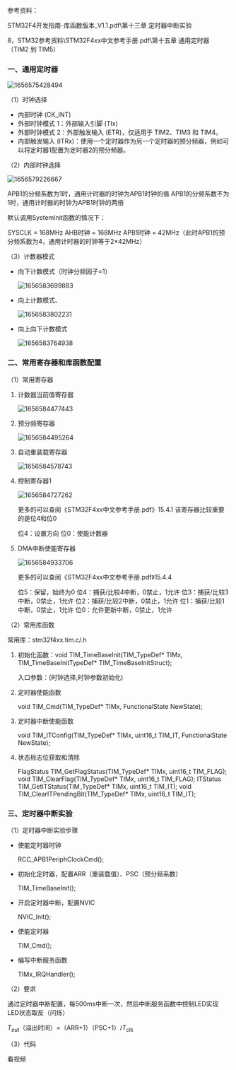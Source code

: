 参考资料：

STM32F4开发指南-库函数版本_V1.1.pdf\第十三章 定时器中断实验

8，STM32参考资料\STM32F4xx中文参考手册.pdf\第十五章  通用定时器（TIM2 到 TIM5）

### 一、通用定时器

![1656575428494](assets/1656575428494-1656577681202.png)

（1）时钟选择

- 内部时钟 (CK_INT)
- 外部时钟模式 1：外部输入引脚 (TIx)
- 外部时钟模式 2：外部触发输入 (ETR)，仅适用于 TIM2、TIM3 和 TIM4。
- 内部触发输入 (ITRx)：使用一个定时器作为另一个定时器的预分频器，例如可以将定时器1配置为定时器2的预分频器。

（2）内部时钟选择

![1656579226667](assets/1656579226667.png)

APB1的分频系数为1时，通用计时器的时钟为APB1时钟的值
APB1的分频系数不为1时，通用计时器的时钟为APB1时钟的两倍

默认调用SystemInit函数的情况下：

SYSCLK = 168MHz
AHB时钟 = 168MHz
APB1时钟 = 42MHz（此时APB1的预分频系数为4，通用计时器的时钟等于2*42MHz）

（3）计数器模式

- 向下计数模式（时钟分频因子=1）

  ![1656583699883](assets/1656583699883.png)

- 向上计数模式、

  ![1656583802231](assets/1656583802231.png)

- 向上向下计数模式

  ![1656583764938](assets/1656583764938.png)

### 二、常用寄存器和库函数配置

（1）常用寄存器

1. 计数器当前值寄存器

   ![1656584477443](assets/1656584477443.png)

2. 预分频寄存器

   ![1656584495264](assets/1656584495264.png)

3. 自动重装载寄存器

   ![1656584578743](assets/1656584578743.png)

4. 控制寄存器1

   ![1656584727262](assets/1656584727262.png)

   更多的可以查阅《STM32F4xx中文参考手册.pdf》15.4.1
   该寄存器比较重要的是位4和位0

   位4：设置方向
   位0：使能计数器

5. DMA中断使能寄存器

   ![1656584933706](assets/1656584933706.png)

   更多的可以查阅《STM32F4xx中文参考手册.pdf》15.4.4

   位5：保留，始终为0
   位4：捕获/比较4中断，0禁止，1允许
   位3：捕获/比较3中断，0禁止，1允许
   位2：捕获/比较2中断，0禁止，1允许
   位1：捕获/比较1中断，0禁止，1允许
   位0：允许更新中断，0禁止，1允许

（2）常用库函数

常用库：stm32f4xx.tim.c/.h

1. 初始化函数：void TIM_TimeBaseInit(TIM_TypeDef* TIMx, TIM_TimeBaseInitTypeDef* TIM_TimeBaseInitStruct);

   入口参数：(时钟选择,时钟参数初始化)

2. 定时器使能函数

   void TIM_Cmd(TIM_TypeDef* TIMx, FunctionalState NewState);

3. 定时器中断使能函数

   void TIM_ITConfig(TIM_TypeDef* TIMx, uint16_t TIM_IT, FunctionalState NewState);

4. 状态标志位获取和清除

   FlagStatus TIM_GetFlagStatus(TIM_TypeDef* TIMx, uint16_t TIM_FLAG);
   void TIM_ClearFlag(TIM_TypeDef* TIMx, uint16_t TIM_FLAG);
   ITStatus TIM_GetITStatus(TIM_TypeDef* TIMx, uint16_t TIM_IT);
   void TIM_ClearITPendingBit(TIM_TypeDef* TIMx, uint16_t TIM_IT);

### 三、定时器中断实验

（1）定时器中断实验步骤 

- 使能定时器时钟

  RCC_APB1PeriphClockCmd();

- 初始化定时器，配置ARR（重装载值）、PSC（预分频系数）

  TIM_TimeBaseInit();

- 开启定时器中断，配置NVIC

  NVIC_Init();

- 使能定时器

  TIM_Cmd();

- 编写中断服务函数

  TIMx_IRQHandler();

（2）要求

通过定时器中断配置，每500ms中断一次，然后中断服务函数中控制LED实现LED状态取反（闪烁）

$T_{out}$（溢出时间）=（ARR+1）（PSC+1）/$T_{clk}$

（3）代码

看视频

